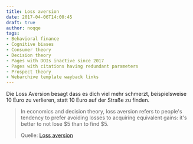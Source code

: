 ```yaml
---
title: Loss aversion
date: 2017-04-06T14:00:45
draft: true
author: noqqe
tags:
- Behavioral finance
- Cognitive biases
- Consumer theory
- Decision theory
- Pages with DOIs inactive since 2017
- Pages with citations having redundant parameters
- Prospect theory
- Webarchive template wayback links
---
```


Die Loss Aversion besagt dass es dich viel mehr schmerzt, beispielsweise 10
Euro zu verlieren, statt 10 Euro auf der Straße zu finden.

> In economics and decision theory, loss aversion refers to people's tendency to
> prefer avoiding losses to acquiring equivalent gains: it's better to not lose
> $5 than to find $5.
>
> Quelle: [Loss aversion](https://en.wikipedia.org/wiki/Loss_aversion)

